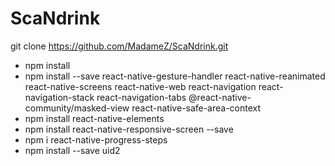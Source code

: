 # ScaNdrink

git clone https://github.com/MadameZ/ScaNdrink.git

- npm install
- npm install --save react-native-gesture-handler react-native-reanimated react-native-screens react-native-web react-navigation react-navigation-stack react-navigation-tabs   @react-native-community/masked-view react-native-safe-area-context
- npm install react-native-elements
- npm install react-native-responsive-screen --save
- npm i react-native-progress-steps
- npm install --save uid2
 
